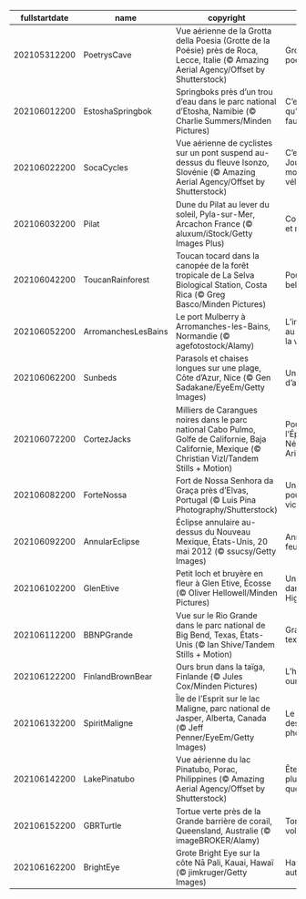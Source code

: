|fullstartdate|name|copyright|title|image|
|--|--|--|--|--|
202105312200|PoetrysCave|Vue aérienne de la Grotta della Poesia (Grotte de la Poésie) près de Roca, Lecce, Italie (© Amazing Aerial Agency/Offset by Shutterstock)|Grotte poétique|![](/fr-FR/2021/06/202105312200PoetrysCave.jpg)|
202106012200|EstoshaSpringbok|Springboks près d’un trou d’eau dans le parc national d’Etosha, Namibie (© Charlie Summers/Minden Pictures)|C’est à boire qu’il nous faut|![](/fr-FR/2021/06/202106012200EstoshaSpringbok.jpg)|
202106022200|SocaCycles|Vue aérienne de cyclistes sur un pont suspend au-dessus du fleuve Isonzo, Slovénie (© Amazing Aerial Agency/Offset by Shutterstock)|C’est la Journée mondiale du vélo !|![](/fr-FR/2021/06/202106022200SocaCycles.jpg)|
202106032200|Pilat|Dune du Pilat au lever du soleil, Pyla-sur-Mer, Arcachon France (© aluxum/iStock/Getty Images Plus)|Contre vents et marées|![](/fr-FR/2021/06/202106032200Pilat.jpg)|
202106042200|ToucanRainforest|Toucan tocard dans la canopée de la forêt tropicale de La Selva Biological Station, Costa Rica (© Greg Basco/Minden Pictures)|Pour notre belle planète|![](/fr-FR/2021/06/202106042200ToucanRainforest.jpg)|
202106052200|ArromanchesLesBains|Le port Mulberry à Arromanches-les-Bains, Normandie (© agefotostock/Alamy)|L’ingénierie au service de la victoire|![](/fr-FR/2021/06/202106052200ArromanchesLesBains.jpg)|
202106062200|Sunbeds|Parasols et chaises longues sur une plage, Côte d’Azur, Nice (© Gen Sadakane/EyeEm/Getty Images)|Un grand bol d’air|![](/fr-FR/2021/06/202106062200Sunbeds.jpg)|
202106072200|CortezJacks|Milliers de Carangues noires dans le parc national Cabo Pulmo, Golfe de Californie, Baja Californie, Mexique (© Christian Vizl/Tandem Stills + Motion)|Pour Bob l’Éponge, Némo et Arielle|![](/fr-FR/2021/06/202106072200CortezJacks.jpg)|
202106082200|ForteNossa|Fort de Nossa Senhora da Graça près d’Elvas, Portugal (© Luis Pina Photography/Shutterstock)|Une étoile pour la victoire|![](/fr-FR/2021/06/202106082200ForteNossa.jpg)|
202106092200|AnnularEclipse|Éclipse annulaire au-dessus du Nouveau Mexique, États-Unis, 20 mai 2012 (© ssucsy/Getty Images)|Anneau de feu|![](/fr-FR/2021/06/202106092200AnnularEclipse.jpg)|
202106102200|GlenEtive|Petit loch et bruyère en fleur à Glen Etive, Écosse (© Oliver Hellowell/Minden Pictures)|Une virée dans les Highlands|![](/fr-FR/2021/06/202106102200GlenEtive.jpg)|
202106112200|BBNPGrande|Vue sur le Rio Grande dans le parc national de Big Bend, Texas, États-Unis (© Ian Shive/Tandem Stills + Motion)|Grandeur texane|![](/fr-FR/2021/06/202106112200BBNPGrande.jpg)|
202106122200|FinlandBrownBear|Ours brun dans la taïga, Finlande (© Jules Cox/Minden Pictures)|L’heure des ours|![](/fr-FR/2021/06/202106122200FinlandBrownBear.jpg)|
202106132200|SpiritMaligne|Île de l’Esprit sur le lac Maligne, parc national de Jasper, Alberta, Canada (© Jeff Penner/EyeEm/Getty Images)|Le paradis des photographes|![](/fr-FR/2021/06/202106132200SpiritMaligne.jpg)|
202106142200|LakePinatubo|Vue aérienne du lac Pinatubo, Porac, Philippines (© Amazing Aerial Agency/Offset by Shutterstock)|Êtes-vous plus vieux que ce lac ?|![](/fr-FR/2021/06/202106142200LakePinatubo.jpg)|
202106152200|GBRTurtle|Tortue verte près de la Grande barrière de corail, Queensland, Australie (© imageBROKER/Alamy)|Tortue volante ?|![](/fr-FR/2021/06/202106152200GBRTurtle.jpg)|
202106162200|BrightEye|Grote Bright Eye  sur la côte Nā Pali, Kauai, Hawaï (© jimkruger/Getty Images)|Hawaï autrement|![](/fr-FR/2021/06/202106162200BrightEye.jpg)|
